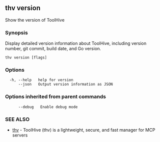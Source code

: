 ## thv version

Show the version of ToolHive

### Synopsis

Display detailed version information about ToolHive, including version number, git commit, build date, and Go version.

```
thv version [flags]
```

### Options

```
  -h, --help   help for version
      --json   Output version information as JSON
```

### Options inherited from parent commands

```
      --debug   Enable debug mode
```

### SEE ALSO

* [thv](thv.md)	 - ToolHive (thv) is a lightweight, secure, and fast manager for MCP servers

